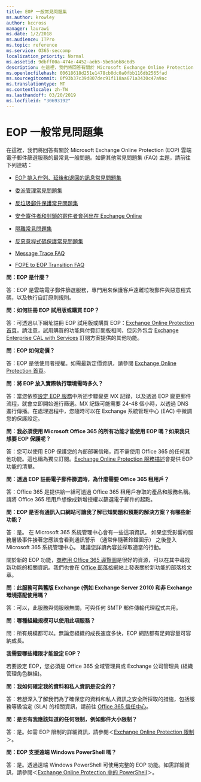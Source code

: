 ```yaml
---
title: EOP 一般常見問題集
ms.author: krowley
author: kccross
manager: laurawi
ms.date: 1/2/2018
ms.audience: ITPro
ms.topic: reference
ms.service: O365-seccomp
localization_priority: Normal
ms.assetid: 9dbff00a-474e-4452-aeb5-5be9a6b8c6d5
description: 在這裡，我們將回答有關於 Microsoft Exchange Online Protection (EOP) 雲端電子郵件篩選服務的最常見一般問題。如需其他常見問題集 (FAQ) 主題，請前往下列連結：
ms.openlocfilehash: 00618618d251e1478cb0dc0a0fbb116db2565fad
ms.sourcegitcommit: 0f93b37c39d807dec91f118aa671a3430c47a9ac
ms.translationtype: MT
ms.contentlocale: zh-TW
ms.lasthandoff: 03/20/2019
ms.locfileid: "30693192"
---
```

# <a name="eop-general-faq"></a>EOP 一般常見問題集

在這裡，我們將回答有關於 Microsoft Exchange Online Protection (EOP) 雲端電子郵件篩選服務的最常見一般問題。如需其他常見問題集 (FAQ) 主題，請前往下列連結：
  
- [EOP 排入佇列、延後和退回的訊息常見問題集](eop-queued-deferred-and-bounced-messages-faq.md)
    
- [委派管理常見問題集](delegated-administration-faq.md)
    
- [反垃圾郵件保護常見問題集](../anti-spam-protection-faq.md)
    
- [安全寄件者和封鎖的寄件者會列出在 Exchange Online](../safe-sender-and-blocked-sender-lists-faq.md)
    
- [隔離常見問題集](../quarantine-faq.md)
    
- [反惡意程式碼保護常見問題集](../anti-malware-protection-faq-eop.md)
    
- [Message Trace FAQ](http://technet.microsoft.com/library/aa49e3f9-a5b1-4410-aac2-ddbbf3f5bfb2.aspx)
    
- [FOPE to EOP Transition FAQ](http://technet.microsoft.com/library/e0e76b89-b0d3-4c0a-bfc8-137b579e983b.aspx)
    
 **問：EOP 是什麼？**
  
答：EOP 是雲端電子郵件篩選服務，專門用來保護客戶遠離垃圾郵件與惡意程式碼，以及執行自訂原則規則。
  
 **問：如何註冊 EOP 試用版或購買 EOP？**
  
答：可透過以下網址註冊 EOP 試用版或購買 EOP：[Exchange Online Protection 首頁](https://go.microsoft.com/fwlink/p/?LinkId=279912)。請注意，試用購買的功能與付費訂閱版相同，但另外包含 [Exchange Enterprise CAL with Services](https://go.microsoft.com/fwlink/p/?LinkId=320619) 訂閱方案提供的其他功能。 
  
 **問：EOP 如何定價？**
  
答：EOP 是依使用者授權。如需最新定價資訊，請參閱 [Exchange Online Protection 首頁](https://go.microsoft.com/fwlink/p/?LinkId=279912)。
  
 **問：將 EOP 放入實際執行環境需時多久？**
  
答：當您依照[設定 EOP 服務](set-up-your-eop-service.md)中所述步驟變更 MX 記錄，以及透過 EOP 變更郵件流程，就會立即開始進行篩選。MX 記錄可能需要 24-48 個小時，以透過 DNS 進行傳播。在處理過程中，您隨時可以在 Exchange 系統管理中心 (EAC) 中微調您的保護設定。
  
 **問：我必須使用 Microsoft Office 365 的所有功能才能使用 EOP 嗎？如果我只想要 EOP 保護呢？**
  
答：您可以使用 EOP 保護您的內部部署信箱，而不需使用 Office 365 的任何其他功能。這也稱為獨立訂閱。[Exchange Online Protection 服務描述](https://go.microsoft.com/fwlink/p/?LinkId=320619)會提供 EOP 功能的清單。
  
 **問：透過 EOP 註冊電子郵件篩選時，為什麼需要 Office 365 租用戶？**
  
答：Office 365 是提供給一組可透過 Office 365 租用戶存取的產品和服務名稱。請將 Office 365 租用戶想像成新增授權以篩選電子郵件的起點。
  
 **問：EOP 是否有通訊入口網站可讓我了解已知問題和預期的解決方案？有哪些新功能？**
  
答：是。 在 Microsoft 365 系統管理中心會有一些這項資訊。 如果您受影響的服務層級事件接著您應該會看到通訊警示 （通常伴隨著鈴鐺圖示） 之後登入 Microsoft 365 系統管理中心。 建議您詳讀內容並採取適當的行動。
  
關於新的 EOP 功能，[商務用 Office 365 導覽圖](https://office.microsoft.com/en-us/products/office-365-roadmap-FX104343353.aspx)是很好的資源，可以在其中尋找新功能的相關資訊。我們也會在 [Office 部落格](https://go.microsoft.com/fwlink/p/?LinkId=392724)網站上發表關於新功能的部落格文章。 
  
 **問：此服務可與舊版 Exchange (例如 Exchange Server 2010) 和非 Exchange 環境搭配使用嗎？**
  
答：可以，此服務與伺服器無關，可與任何 SMTP 郵件傳輸代理程式共用。
  
 **問：哪種組織規模可以使用此項服務？**
  
問：所有規模都可以。無論您組織的成長速度多快，EOP 網路都有足夠容量可容納成長。
  
 **我需要哪些權限才能設定 EOP？**
  
若要設定 EOP，您必須是 Office 365 全域管理員或 Exchange 公司管理員 (組織管理角色群組)。
  
 **問：我如何確定我的資料和私人資訊是安全的？**
  
答：若想深入了解我們為了確保您的資料和私人資訊之安全所採取的措施，包括服務等級協定 (SLA) 的相關資訊，請前往 [Office 365 信任中心](https://go.microsoft.com/fwlink/p/?LinkId=285405)。
  
 **問：是否有我應該知道的任何限制，例如郵件大小限制？**
  
答：是。如需 EOP 限制的詳細資訊，請參閱＜[Exchange Online Protection 限制](https://go.microsoft.com/fwlink/p/?LinkId=402617)＞。 
  
 **問：EOP 支援遠端 Windows PowerShell 嗎？**
  
答：是。透過遠端 Windows PowerShell 可使用完整的 EOP 功能。如需詳細資訊，請參閱＜[Exchange Online Protection 中的 PowerShell](http://technet.microsoft.com/library/f7918a88-774a-405e-945b-bc2f5ee9f748.aspx)＞。
  

